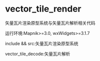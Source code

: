 # vector_tile_render
矢量瓦片渲染原型系统与矢量瓦片解析相关代码

运行环境:Mapnik>=3.0, wxWidgets>=3.1.7

include && src:矢量瓦片渲染原型系统

vector_tile_decode:矢量瓦片解析


